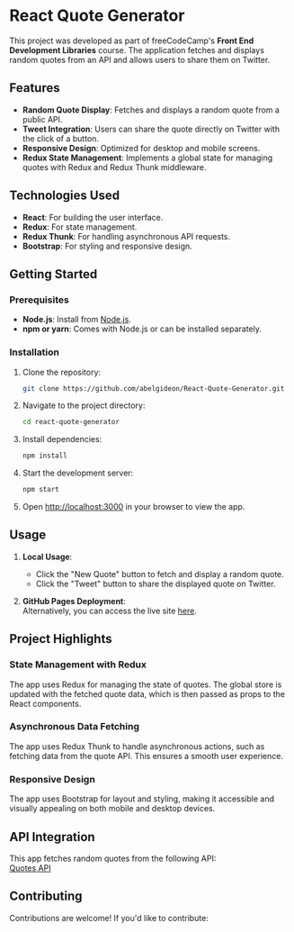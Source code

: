 # React Quote Generator

This project was developed as part of freeCodeCamp's **Front End Development Libraries** course. The application fetches and displays random quotes from an API and allows users to share them on Twitter.

## Features

- **Random Quote Display**: Fetches and displays a random quote from a public API.
- **Tweet Integration**: Users can share the quote directly on Twitter with the click of a button.
- **Responsive Design**: Optimized for desktop and mobile screens.
- **Redux State Management**: Implements a global state for managing quotes with Redux and Redux Thunk middleware.

## Technologies Used

- **React**: For building the user interface.
- **Redux**: For state management.
- **Redux Thunk**: For handling asynchronous API requests.
- **Bootstrap**: For styling and responsive design.

## Getting Started

### Prerequisites

- **Node.js**: Install from [Node.js](https://nodejs.org/).
- **npm or yarn**: Comes with Node.js or can be installed separately.

### Installation

1. Clone the repository:  
   ```bash
   git clone https://github.com/abelgideon/React-Quote-Generator.git
   ```

2. Navigate to the project directory: 
   ```bash 
   cd react-quote-generator
   ```

3. Install dependencies:
   ```bash  
   npm install
   ```

4. Start the development server:
   ```bash  
   npm start
   ```

5. Open [http://localhost:3000](http://localhost:3000) in your browser to view the app.

## Usage

1. **Local Usage**:
   - Click the "New Quote" button to fetch and display a random quote.
   - Click the "Tweet" button to share the displayed quote on Twitter.

2. **GitHub Pages Deployment**:  
   Alternatively, you can access the live site [here](https://abelgideon.github.io/React-Quote-Generator/).


## Project Highlights

### State Management with Redux

The app uses Redux for managing the state of quotes. The global store is updated with the fetched quote data, which is then passed as props to the React components.

### Asynchronous Data Fetching

The app uses Redux Thunk to handle asynchronous actions, such as fetching data from the quote API. This ensures a smooth user experience.

### Responsive Design

The app uses Bootstrap for layout and styling, making it accessible and visually appealing on both mobile and desktop devices.

## API Integration

This app fetches random quotes from the following API:  
[Quotes API](https://quotes-api-self.vercel.app/quote)

## Contributing

Contributions are welcome! If you'd like to contribute: